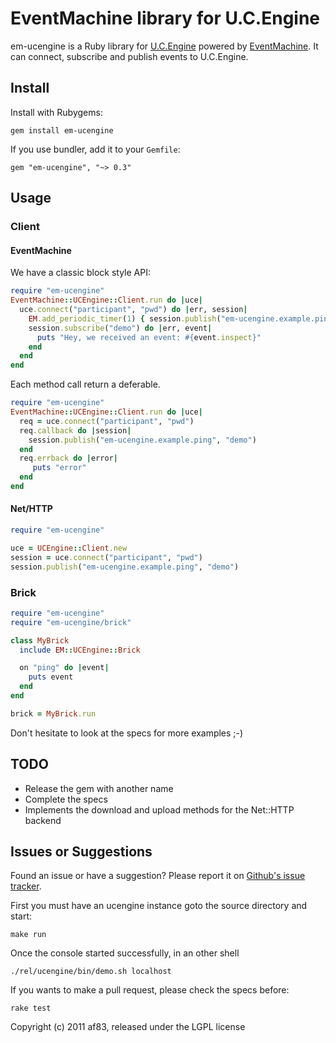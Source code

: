 # EventMachine library for U.C.Engine

em-ucengine is a Ruby library for [U.C.Engine](http://ucengine.org/) powered
by [EventMachine](https://github.com/eventmachine/eventmachine). It can
connect, subscribe and publish events to U.C.Engine.

## Install

Install with Rubygems:

    gem install em-ucengine

If you use bundler, add it to your `Gemfile`:

    gem "em-ucengine", "~> 0.3"

## Usage

### Client

#### EventMachine

We have a classic block style API:

```ruby
require "em-ucengine"
EventMachine::UCEngine::Client.run do |uce|
  uce.connect("participant", "pwd") do |err, session|
    EM.add_periodic_timer(1) { session.publish("em-ucengine.example.ping", "demo") }
    session.subscribe("demo") do |err, event|
      puts "Hey, we received an event: #{event.inspect}"
    end
  end
end
```

Each method call return a deferable.

```ruby
require "em-ucengine"
EventMachine::UCEngine::Client.run do |uce|
  req = uce.connect("participant", "pwd")
  req.callback do |session|
    session.publish("em-ucengine.example.ping", "demo")
  end
  req.errback do |error|
     puts "error"
  end
end
```

#### Net/HTTP

```ruby
require "em-ucengine"

uce = UCEngine::Client.new
session = uce.connect("participant", "pwd")
session.publish("em-ucengine.example.ping", "demo")
```

### Brick

```ruby
require "em-ucengine"
require "em-ucengine/brick"

class MyBrick
  include EM::UCEngine::Brick

  on "ping" do |event|
    puts event
  end
end

brick = MyBrick.run
```

Don't hesitate to look at the specs for more examples ;-)

## TODO

* Release the gem with another name
* Complete the specs
* Implements the download and upload methods for the Net::HTTP backend

## Issues or Suggestions

Found an issue or have a suggestion? Please report it on
[Github's issue tracker](http://github.com/af83/ucengine.em/issues).

First you must have an ucengine instance goto the source directory and start:

    make run

Once the console started successfully, in an other shell

    ./rel/ucengine/bin/demo.sh localhost

If you wants to make a pull request, please check the specs before:

    rake test


Copyright (c) 2011 af83, released under the LGPL license
